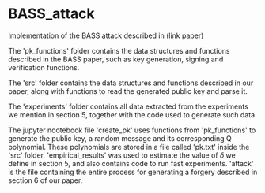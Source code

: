 # BASS_attack
Implementation of the BASS attack described in (link paper)

The 'pk_functions' folder contains the data structures and functions described in the BASS paper, such as key generation, signing and verification functions.

The 'src' folder contains the data structures and functions described in our paper, along with functions to read the generated public key and parse it. 

The 'experiments' folder contains all data extracted from the experiments we mention in section 5, together with the code used to generate such data.

The jupyter nootebook file 'create_pk' uses functions from 'pk_functions' to generate the public key, a random message and its corresponding Q polynomial. These polynomials are stored in a file called 'pk.txt' inside the 'src' folder. 'empirical_results' was used to estimate the value of $\delta$ we define in section 5, and also contains code to run fast experiments. 'attack' is the file containing the entire process for generating a forgery described in section 6 of our paper. 
